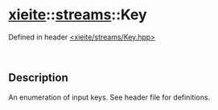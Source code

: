 # [xieite](../../xieite.md)\:\:[streams](../../streams.md)\:\:Key
Defined in header [<xieite/streams/Key.hpp>](../../include/xieite/streams/Key.hpp)

&nbsp;

## Description
An enumeration of input keys. See header file for definitions.
